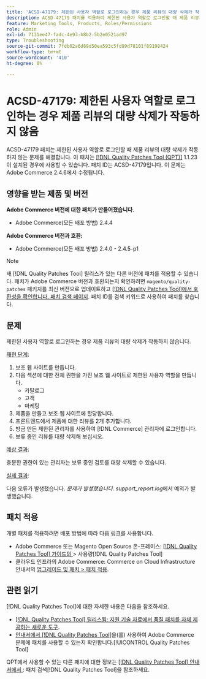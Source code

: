 ```yaml
---
title: 'ACSD-47179: 제한된 사용자 역할로 로그인하는 경우 제품 리뷰의 대량 삭제가 작동하지 않음'
description: ACSD-47179 패치를 적용하여 제한된 사용자 역할로 로그인할 때 제품 리뷰의 대량 삭제가 작동하지 않는 Adobe Commerce 문제를 해결합니다.
feature: Marketing Tools, Products, Roles/Permissions
role: Admin
exl-id: 7131ee47-fadc-4e93-b8b2-5b2e0521ad97
type: Troubleshooting
source-git-commit: 7fdb02a6d89d50ea593c5fd99d78101f89198424
workflow-type: tm+mt
source-wordcount: '410'
ht-degree: 0%

---
```


# ACSD-47179: 제한된 사용자 역할로 로그인하는 경우 제품 리뷰의 대량 삭제가 작동하지 않음

ACSD-47179 패치는 제한된 사용자 역할로 로그인할 때 제품 리뷰의 대량 삭제가 작동하지 않는 문제를 해결합니다. 이 패치는 [[!DNL Quality Patches Tool (QPT)]](https://experienceleague.adobe.com/ko/docs/commerce-operations/tools/quality-patches-tool/quality-patches-tool-to-self-serve-quality-patches) 1.1.23이 설치된 경우에 사용할 수 있습니다. 패치 ID는 ACSD-47179입니다. 이 문제는 Adobe Commerce 2.4.6에서 수정됩니다.

## 영향을 받는 제품 및 버전

**Adobe Commerce 버전에 대한 패치가 만들어졌습니다.**

* Adobe Commerce(모든 배포 방법) 2.4.4

**Adobe Commerce 버전과 호환:**

* Adobe Commerce(모든 배포 방법) 2.4.0 - 2.4.5-p1

>[!NOTE]
>
>새 [!DNL Quality Patches Tool] 릴리스가 있는 다른 버전에 패치를 적용할 수 있습니다. 패치가 Adobe Commerce 버전과 호환되는지 확인하려면 `magento/quality-patches` 패키지를 최신 버전으로 업데이트하고 [[!DNL Quality Patches Tool]에서 호환성을 확인합니다. 패치 검색 페이지](https://experienceleague.adobe.com/tools/commerce-quality-patches/index.html?lang=ko). 패치 ID를 검색 키워드로 사용하여 패치를 찾습니다.

## 문제

제한된 사용자 역할로 로그인하는 경우 제품 리뷰의 대량 삭제가 작동하지 않습니다.

<u>재현 단계</u>:

1. 보조 웹 사이트를 만듭니다.
1. 다음 섹션에 대한 전체 권한을 가진 보조 웹 사이트로 제한된 사용자 역할을 만듭니다.
   * 카탈로그
   * 고객
   * 마케팅
1. 제품을 만들고 보조 웹 사이트에 할당합니다.
1. 프론트엔드에서 제품에 대한 리뷰를 2개 추가합니다.
1. 방금 만든 제한된 관리자를 사용하여 [!DNL Commerce] 관리자에 로그인합니다.
1. 보류 중인 리뷰를 대량 삭제해 보십시오.

<u>예상 결과</u>:

충분한 권한이 있는 관리자는 보류 중인 검토를 대량 삭제할 수 있습니다.

<u>실제 결과</u>:

다음 오류가 발생했습니다. _문제가 발생했습니다. support_report.log_&#x200B;에서 예외가 발생했습니다.

## 패치 적용

개별 패치를 적용하려면 배포 방법에 따라 다음 링크를 사용합니다.

* Adobe Commerce 또는 Magento Open Source 온-프레미스: [[!DNL Quality Patches Tool]  가이드의 &#x200B;](/help/tools/quality-patches-tool/usage.md)> 사용량[!DNL Quality Patches Tool]
* 클라우드 인프라의 Adobe Commerce: Commerce on Cloud Infrastructure 안내서의 [업그레이드 및 패치 > 패치 적용](https://experienceleague.adobe.com/docs/commerce-cloud-service/user-guide/develop/upgrade/apply-patches.html?lang=ko).

## 관련 읽기

[!DNL Quality Patches Tool]에 대한 자세한 내용은 다음을 참조하세요.

* [[!DNL Quality Patches Tool] 릴리스됨: 지원 기술 자료에서 품질 패치를 자체 제공하는 새로운 도구](https://experienceleague.adobe.com/ko/docs/commerce-operations/tools/quality-patches-tool/quality-patches-tool-to-self-serve-quality-patches).
* [&#x200B; 안내서에서  [!DNL Quality Patches Tool]](/help/tools/quality-patches-tool/patches-available-in-qpt/check-patch-for-magento-issue-with-magento-quality-patches.md)을(를) 사용하여 Adobe Commerce 문제에 패치를 사용할 수 있는지 확인합니다.[!UICONTROL Quality Patches Tool]


QPT에서 사용할 수 있는 다른 패치에 대한 정보는 [[!DNL Quality Patches Tool] 안내서에서 &#x200B;](https://experienceleague.adobe.com/tools/commerce-quality-patches/index.html?lang=ko): 패치 검색[!DNL Quality Patches Tool]을 참조하세요.
